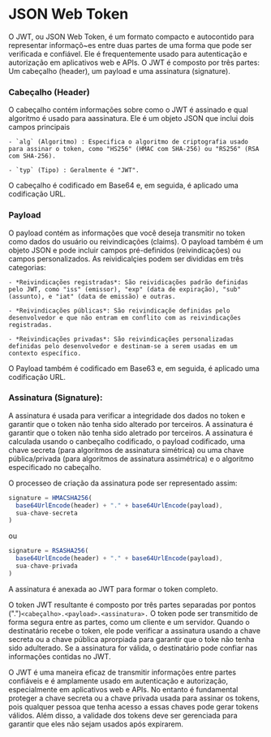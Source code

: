 # JSON Web Token 

O JWT, ou JSON Web Token, é um formato compacto e autocontido para representar informaçõ~es entre duas partes de uma forma que pode ser verificada e confiável. Ele é frequentemente usado para autenticação e autorização em aplicativos web e APIs. O JWT é composto por três partes: Um cabeçalho (header), um payload e uma assinatura (signature).

### Cabeçalho (Header) 

O cabeçalho contém informações sobre como o JWT é assinado e qual algoritmo é usado para aassinatura. Ele é um objeto JSON que inclui dois campos principais
    
    - `alg` (Algoritmo) : Especifica o algoritmo de criptografia usado para assinar o token, como "HS256" (HMAC com SHA-256) ou "RS256" (RSA com SHA-256).

    - `typ` (Tipo) : Geralmente é "JWT".

O cabeçalho é codificado em Base64 e, em seguida, é aplicado uma codificação URL.

### Payload

O payload contém as informações que você deseja transmitir no token como dados do usuário ou reivindicações (claims). O payload também é um objeto JSON e pode incluir campos pré-definidos (reivindicações) ou campos personalizados. As reividicalçies podem ser divididas em três categorias: 

    - *Reivindicações registradas*: São reividicações padrão definidas pelo JWT, como "iss" (emissor), "exp" (data de expiração), "sub" (assunto), e "iat" (data de emissão) e outras.

    - *Reivindicações públicas*: São reivindicaçõe definidas pelo desenvolvedor e que não entram em conflito com as reivindicações registradas.

    - *Reivindicações privadas*: São reivindicações personalizadas definidas pelo desenvolvedor e destinam-se a serem usadas em um contexto específico.

O Payload também é codificado em Base63 e, em seguida, é aplicado uma codificação URL.

### Assinatura (Signature): 

A assinatura é usada para verificar a integridade dos dados no token e garantir que o token não tenha sido alterado por terceiros. A assinatura é garantir que o token não tenha sido aletrado por terceiros. A assinatura é calculada usando o canbeçalho codificado, o payload codificado, uma chave secreta (para algoritmos de assinatura simétrica) ou uma chave pública/privada (para algoritmos de assinatura assimétrica) e o algoritmo especificado no cabeçalho. 

O processeo de criação da assinatura pode ser representado assim: 

```javascript
signature = HMACSHA256(
  base64UrlEncode(header) + "." + base64UrlEncode(payload),
  sua-chave-secreta
)

```

ou 

```javascript
signature = RSASHA256(
  base64UrlEncode(header) + "." + base64UrlEncode(payload),
  sua-chave-privada
)

```

A assinatura é anexada ao JWT para formar o token completo.

O token JWT resultante é composto por três partes separadas por pontos (".")`<cabeçalho>.<payload>.<assinatura>.` O token pode ser transmitido de forma segura entre as partes, como um cliente e um servidor. Quando o destinatário recebe o token, ele pode verificar a assinatura usando a chave secreta ou a chave pública aprorpiada para garantir que o toke não tenha sido adulterado. Se a assinatura for válida, o destinatário pode confiar nas informações contidas no JWT.

O JWT é uma maneira eficaz de transmitir informações entre partes confiáveis e é amplamente usado em autenticação e autorização, especialmente em aplicativos web e APIs. No entanto é fundamental proteger a chave secreta ou a chave privada usada para assinar os tokens, pois qualquer pessoa que tenha acesso a essas chaves pode gerar tokens válidos. Além disso, a validade dos tokens deve ser gerenciada para garantir que eles não sejam usados após expirarem. 
